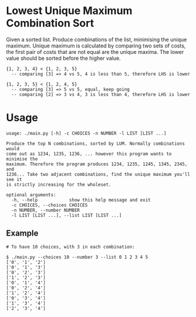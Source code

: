 # Lowest Unique Maximum Combination Sort

Given a sorted list. Produce combinations of the list, minimising the unique
maximum. Unique maximum is calculated by comparing two sets of costs, the first
pair of costs that are not equal are the unique maxima. The lower value should
be sorted before the higher value.

```
{1, 2, 3, 4} < {1, 2, 3, 5}
  -- comparing [3] => 4 vs 5, 4 is less than 5, therefore LHS is lower

{1, 2, 3, 5} < {1, 2, 4, 5}
  -- comparing [3] => 5 vs 5, equal, keep going
  -- comparing [2] => 3 vs 4, 3 is less than 4, therefore LHS is lower
```

# Usage
```
usage: ./main.py [-h] -c CHOICES -n NUMBER -l LIST [LIST ...]

Produce the top N combinations, sorted by LUM. Normally combinations would
come out as 1234, 1235, 1236, ... however this program wants to minimise the
maximum. Therefore the program produces 1234, 1235, 1245, 1345, 2345, and
1236... Take two adjacent combinations, find the unique maximum you'll see it
is strictly increasing for the wholeset.

optional arguments:
  -h, --help            show this help message and exit
  -c CHOICES, --choices CHOICES
  -n NUMBER, --number NUMBER
  -l LIST [LIST ...], --list LIST [LIST ...]
```

## Example

```
# To have 10 choices, with 3 in each combination:

$ ./main.py --choices 10 --number 3 --list 0 1 2 3 4 5
['0', '1', '2']
['0', '1', '3']
['0', '2', '3']
['1', '2', '3']
['0', '1', '4']
['0', '2', '4']
['1', '2', '4']
['0', '3', '4']
['1', '3', '4']
['2', '3', '4']
```
